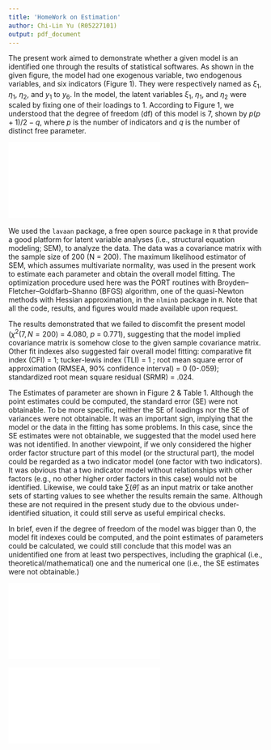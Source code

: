 ```yaml
---
title: 'HomeWork on Estimation'
author: Chi-Lin Yu (R05227101)
output: pdf_document
---
```


The present work aimed to demonstrate whether a given model is an identified one through the results of statistical softwares. As shown in the given figure, the model had one exogenous variable, two endogenous variables, and six indicators (Figure 1). They were respectively named as $\xi_1$, $\eta_1$, $\eta_2$, and $y_1$ to $y_6$. In the model, the latent variables $\xi_1$, $\eta_1$, and $\eta_2$ were scaled by fixing one of their loadings to $1$. According to Figure 1, we understood that the degree of freedom (df) of this model is $7$, shown by $p(p+1)/2 - q$, where $p$ is the number of indicators and $q$ is the number of distinct free parameter. 

![The given model. XI1 indicates $\xi_1$. ETA1 and ETA2 indicates $\eta_1$ and $\eta_2$. The colors specify different latent variables and its indicators. ](Fig1.pdf)

We used the `lavaan` package, a free open source package in `R` that provide a good platform for latent variable analyses (i.e., structural equation modeling; SEM), to analyze the data. The data was a covariance matrix with the sample size of 200 (N = 200). The maximum likelihood estimator of SEM, which assumes multivariate normality, was used in the present work to estimate each parameter and obtain the overall model fitting. The optimization procedure used here was the PORT routines with Broyden–Fletcher–Goldfarb–Shanno (BFGS) algorithm, one of the quasi-Newton methods with Hessian approximation, in the `nlminb` package in `R`. Note that all the code, results, and figures would made available upon request.

The results demonstrated that we failed to discomfit the present model (${\chi}^2(7, N = 200)$ = $4.080$, $p$ = $0.771$), suggesting that the model implied covariance matrix is somehow close to the given sample covariance matrix. Other fit indexes also suggested fair overall model fitting: comparative fit index (CFI) = 1; tucker-lewis index (TLI) = 1 ; root mean square error of approximation (RMSEA, 90% confidence interval) = 0 (0-.059); standardized root mean square residual (SRMR) = .024.

The Estimates of parameter are shown in Figure 2 & Table 1. Although the point estimates could be computed, the standard error (SE) were not obtainable. To be more specific, neither the SE of loadings nor the SE of variances were not obtainable. It was an important sign, implying that the model or the data in the fitting has some problems. In this case, since the SE estimates were not obtainable, we suggested that the model used here was not identified. In another viewpoint, if we only considered the higher order factor structure part of this model (or the structural part), the model could be regarded as a two indicator model (one factor with two indicators). It was obvious that a two indicator model without relationships with other factors (e.g., no other higher order factors in this case) would not be identified. Likewise, we could take $\sum(\hat\theta)$ as an input matrix or take another sets of starting values to see whether the results remain the same. Although these are not required in the present study due to the obvious under-identified situation, it could still serve as useful empirical checks.

In brief, even if the degree of freedom of the model was bigger than 0, the model fit indexes could be computed, and the point estimates of parameters could be calculated, we could still conclude that this model was an unidentified one from at least two perspectives, including the graphical (i.e., theoretical/mathematical) one and the numerical one (i.e., the SE estimates were not obtainable.)  


![The point estimates of the parameter in the specified model.](Fig2.pdf)

![](Table1.pdf)

